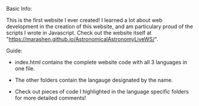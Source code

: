 Basic Info:

This is the first website I ever created! I learned a lot about web development in the creation of this website, and am particulary proud of the scripts I wrote in Javascript. Check out the website itself at "https://marashen.github.io/AstronomicalAstronomyLiveWS/".

Guide:

- index.html contains the complete website code with all 3 languages in one file.

- The other folders contain the langauge designated by the name.

- Check out pieces of code I highlighted in the language specific folders for more detailed comments!
